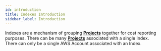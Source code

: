 ```yaml
---
id: introduction
title: Indexes Introduction
sidebar_label: Introduction
---
```


Indexes are a mechanism of grouping [**Projects**](../projects/introduction) together for cost reporting purposes. There can be many [**Projects**](../projects/introduction) associated with a single Index. There can only be a single AWS Account associated with an Index.
